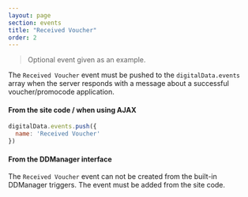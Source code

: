 ```yaml
---
layout: page
section: events
title: "Received Voucher"
order: 2
---
```

> Optional event given as an example.

The `Received Voucher` event must be pushed to the `digitalData.events` array when the server responds with a message about a successful voucher/promocode application.

#### From the site code / when using AJAX
```javascript
digitalData.events.push({
  name: 'Received Voucher'
})
```

#### From the DDManager interface
The `Received Voucher` event can not be created from the built-in DDManager triggers. The event must be added from the site code.
